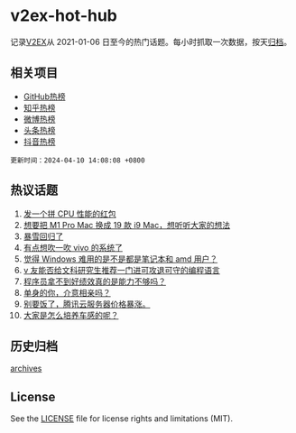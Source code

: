 # v2ex-hot-hub

 记录[V2EX](https://www.v2ex.com/)从 2021-01-06 日至今的热门话题。每小时抓取一次数据，按天[归档](archives)。
 
 ## 相关项目

- [GitHub热榜](https://github.com/it985/github-hot-hub)
- [知乎热榜](https://github.com/it985/zhihu-hot-hub)
- [微博热榜](https://github.com/it985/weibo-hot-hub)
- [头条热榜](https://github.com/it985/toutiao-hot-hub)
- [抖音热榜](https://github.com/it985/douyin-hot-hub)


 `更新时间：2024-04-10 14:08:08 +0800`

## 热议话题

1. [发一个拼 CPU 性能的红包](https://www.v2ex.com/t/1030992)
1. [想要把 M1 Pro Mac 换成 19 款 i9 Mac，想听听大家的想法](https://www.v2ex.com/t/1031070)
1. [暴雪回归了](https://www.v2ex.com/t/1031170)
1. [有点想吹一吹 vivo 的系统了](https://www.v2ex.com/t/1031206)
1. [觉得 Windows 难用的是不是都是笔记本和 amd 用户？](https://www.v2ex.com/t/1031058)
1. [v 友能否给文科研究生推荐一门进可攻退可守的编程语言](https://www.v2ex.com/t/1031166)
1. [程序员拿不到好绩效真的是能力不够吗？](https://www.v2ex.com/t/1031165)
1. [单身的你，介意相亲吗？](https://www.v2ex.com/t/1031054)
1. [别要饭了，腾讯云服务器价格暴涨。](https://www.v2ex.com/t/1031157)
1. [大家是怎么培养车感的呢？](https://www.v2ex.com/t/1031123)

## 历史归档

[archives](archives)

## License

See the [LICENSE](LICENSE) file for license rights and limitations (MIT).
